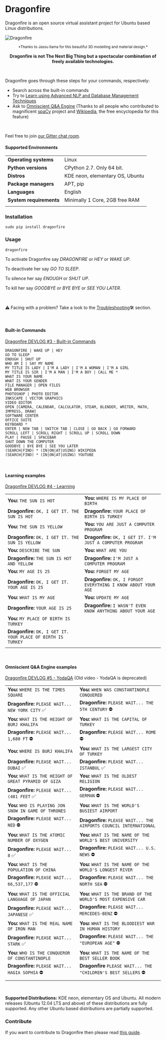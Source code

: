 # Dragonfire

Dragonfire is an open source virtual assistant project for Ubuntu based Linux distributions.

![Dragonfire](https://raw.githubusercontent.com/mertyildiran/Dragonfire/master/docs/img/dragonfire.gif)

<p align="center"><sup>*Thanks to Jassu Ilama for this beautiful 3D modelling and material design.*</sup></p>

<p align="center"><b>Dragonfire is not The Next Big Thing but a spectacular combination of freely available technologies.</b></p>

<br>

Dragonfire goes through these steps for your commands, respectively:

 - Search across the built-in commands
 - Try to [Learn using Advanced NLP and Database Management Techniques](https://github.com/DragonComputer/Dragonfire/blob/master/dragonfire/learn.py)
 - Ask to [Omniscient Q&A Engine](https://github.com/DragonComputer/Dragonfire/blob/master/dragonfire/omniscient.py) (Thanks to all people who contributed to magnificent [spaCy](https://github.com/explosion/spaCy) project and [Wikipedia](https://en.wikipedia.org/), the free encyclopedia for this feature)

<br>

Feel free to join [our Gitter chat room](https://gitter.im/DragonComputer/Lobby).

#### Supported Environments

|                         |                                   |
|-------------------------|-----------------------------------|
| **Operating systems**   | Linux                             |
| **Python versions**     | CPython 2.7. Only 64 bit.         |
| **Distros**             | KDE neon, elementary OS, Ubuntu   |
| **Package managers**    | APT, pip                          |
| **Languages**           | English                           |
| **System requirements** | Minimally 1 Core, 2GB free RAM    |
|                         |                                   |

### Installation

```Shell
sudo pip install dragonfire
```

### Usage

```Shell
dragonfire
```

To activate Dragonfire say *DRAGONFIRE* or *HEY* or *WAKE UP*.

To deactivate her say *GO TO SLEEP*.

To silence her say *ENOUGH* or *SHUT UP*.

To kill her say *GOODBYE* or *BYE BYE* or *SEE YOU LATER*.

<br>

:warning: Facing with a problem? Take a look to the [Troubleshooting](https://github.com/DragonComputer/Dragonfire/blob/master/CONTRIBUTING.md#troubleshooting):hammer_and_wrench: section.

<br>

#### Built-in Commands

[Dragonfire DEVLOG #3 - Built-in Commands](https://youtu.be/krHUzY2DylI)

```
DRAGONFIRE | WAKE UP | HEY
GO TO SLEEP
ENOUGH | SHUT UP
WHO AM I | SAY MY NAME
MY TITLE IS LADY | I'M A LADY | I'M A WOMAN | I'M A GIRL
MY TITLE IS SIR | I'M A MAN | I'M A BOY | CALL ME *
WHAT IS YOUR NAME
WHAT IS YOUR GENDER
FILE MANAGER | OPEN FILES
WEB BROWSER
PHOTOSHOP | PHOTO EDITOR
INKSCAPE | VECTOR GRAPHICS
VIDEO EDITOR
OPEN [CAMERA, CALENDAR, CALCULATOR, STEAM, BLENDER, WRITER, MATH, IMPRESS, DRAW]
SOFTWARE CENTER
OFFICE SUITE
KEYBOARD *
ENTER | NEW TAB | SWITCH TAB | CLOSE | GO BACK | GO FORWARD
SCROLL LEFT | SCROLL RIGHT | SCROLL UP | SCROLL DOWN
PLAY | PAUSE | SPACEBAR
SHUT DOWN THE COMPUTER
GOODBYE | BYE BYE | SEE YOU LATER
(SEARCH|FIND) * (IN|ON|AT|USING) WIKIPEDA
(SEARCH|FIND) * (IN|ON|AT|USING) YOUTUBE
```

<br>

#### Learning examples

[Dragonfire DEVLOG #4 - Learning](https://youtu.be/ujmRtqf2nxQ)

|                                                               |                                                                  |
|---------------------------------------------------------------|------------------------------------------------------------------|
| **You:** `THE SUN IS HOT`                                     | **You:** `WHERE IS MY PLACE OF BIRTH`                            |
| **Dragonfire:** `OK, I GET IT. THE SUN IS HOT`                | **Dragonfire:** `YOUR PLACE OF BIRTH IS TURKEY`                  |
| **You:** `THE SUN IS YELLOW`                                  | **You:** `YOU ARE JUST A COMPUTER PROGRAM`                       |
| **Dragonfire:** `OK, I GET IT. THE SUN IS YELLOW`             | **Dragonfire:** `OK, I GET IT. I'M JUST A COMPUTER PROGRAM`      |
| **You:** `DESCRIBE THE SUN`                                   | **You:** `WHAT ARE YOU`                                          |
| **Dragonfire:** `THE SUN IS HOT AND YELLOW`                   | **Dragonfire:** `I'M JUST A COMPUTER PROGRAM`                    |
| **You:** `MY AGE IS 25`                                       | **You:** `FORGET MY AGE`                                         |
| **Dragonfire:** `OK, I GET IT. YOUR AGE IS 25`                | **Dragonfire:** `OK, I FORGOT EVERYTHING I KNOW ABOUT YOUR AGE`  |
| **You:** `WHAT IS MY AGE`                                     | **You:** `UPDATE MY AGE`                                         |
| **Dragonfire:** `YOUR AGE IS 25`                              | **Dragonfire:** `I WASN'T EVEN KNOW ANYTHING ABOUT YOUR AGE`     |
| **You:** `MY PLACE OF BIRTH IS TURKEY`                        |                                                                  |
| **Dragonfire:** `OK, I GET IT. YOUR PLACE OF BIRTH IS TURKEY` |                                                                  |
|                                                               |                                                                  |

<br>

#### Omniscient Q&A Engine examples

[Dragonfire DEVLOG #5 - YodaQA](https://youtu.be/FafUcxC0puM) (Old video - YodaQA is deprecated)

|                                                                   |                                                                         |
|-------------------------------------------------------------------|-------------------------------------------------------------------------|
| **You:** `WHERE IS THE TIMES SQUARE`                              | **You:** `WHEN WAS CONSTANTINOPLE CONQUERED`                            |
| **Dragonfire:** `PLEASE WAIT... NEW YORK CITY` :white_check_mark: | **Dragonfire:** `PLEASE WAIT... THE 5TH CENTURY` :no_entry:             |
| **You:** `WHAT IS THE HEIGHT OF BURJ KHALIFA`                     | **You:** `WHAT IS THE CAPITAL OF TURKEY`                                |
| **Dragonfire:** `PLEASE WAIT... 1,680 FT` :no_entry:              | **Dragonfire:** `PLEASE WAIT... ROME` :no_entry:                        |
| **You:** `WHERE IS BURJ KHALIFA`                                  | **You:** `WHAT IS THE LARGEST CITY OF TURKEY`                           |
| **Dragonfire:** `PLEASE WAIT... DUBAI` :white_check_mark:         | **Dragonfire:** `PLEASE WAIT... ISTANBUL` :white_check_mark:            |
| **You:** `WHAT IS THE HEIGHT OF GREAT PYRAMID OF GIZA`            | **You:** `WHAT IS THE OLDEST RELIGION`                                  |
| **Dragonfire:** `PLEASE WAIT... (481 FEET` :white_check_mark:     | **Dragonfire:** `PLEASE WAIT... GERMAN` :no_entry:                      |
| **You:** `WHO IS PLAYING JON SNOW IN GAME OF THRONES`             | **You:** `WHAT IS THE WORLD'S BUSIEST AIRPORT`                          |
| **Dragonfire:** `PLEASE WAIT... NED` :no_entry:                   | **Dragonfire:** `PLEASE WAIT... THE AIRPORTS COUNCIL INTERNATIONAL`     |
| **You:** `WHAT IS THE ATOMIC NUMBER OF OXYGEN`                    | **You:** `WHAT IS THE NAME OF THE WORLD'S BEST UNIVERSITY`              |
| **Dragonfire:** `PLEASE WAIT... 8` :white_check_mark:             | **Dragonfire:** `PLEASE WAIT... U.S. NEWS` :no_entry:                   |
| **You:** `WHAT IS THE POPULATION OF CHINA`                        | **You:** `WHAT IS THE NAME OF THE WORLD'S LONGEST RIVER`                |
| **Dragonfire:** `PLEASE WAIT... 66,537,177` :no_entry:            | **Dragonfire:** `PLEASE WAIT... THE NORTH SEA` :no_entry:               |
| **You:** `WHAT IS THE OFFICIAL LANGUAGE OF JAPAN`                 | **You:** `WHAT IS THE BRAND OF THE WORLD'S MOST EXPENSIVE CAR`          |
| **Dragonfire:** `PLEASE WAIT... JAPANESE` :white_check_mark:      | **Dragonfire:** `PLEASE WAIT... MERCEDES-BENZ` :no_entry:               |
| **You:** `WHAT IS THE REAL NAME OF IRON MAN`                      | **You:** `WHAT IS THE BLOODIEST WAR IN HUMAN HISTORY`                   |
| **Dragonfire:** `PLEASE WAIT... STARK` :white_check_mark:         | **Dragonfire:** `PLEASE WAIT... THE "EUROPEAN AGE"` :no_entry:          |
| **You:** `WHO IS THE CONQUEROR OF CONSTANTINOPLE`                 | **You:** `WHAT IS THE NAME OF THE BEST SELLER BOOK`                     |
| **Dragonfire:** `PLEASE WAIT... HAGIA SOPHIA` :no_entry:          | **Dragonfire** `PLEASE WAIT... THE "CHILDREN'S BEST SELLERS` :no_entry: |
|                                                                   |                                                                         |

<br>

**Supported Distributions:** KDE neon, elementary OS and Ubuntu. All modern releases (Ubuntu 12.04 LTS and above) of these distributions are fully supported. Any other Ubuntu based distributions are partially supported.

### Contribute

If you want to contribute to Dragonfire then please read [this guide](https://github.com/DragonComputer/Dragonfire/blob/master/CONTRIBUTING.md).
